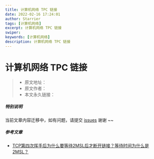 ```yaml
---
title: 计算机网络 TPC 链接
date: 2022-02-16 17:24:01
author: Starrier
tags: [计算机网络]
excerpt: 计算机网络 TPC 链接
swiper:
keywords: [计算机网络]
description: 计算机网络 TPC 链接
---
```


# 计算机网络 TPC 链接

> * 原文地址：[]()
> * 原文作者：[]()
> * 本文永久链接：[]()

##### **特别说明**

当前文章内容迁移中，如有问题，请提交 [issues](https://github.com/Starrier/starrier.github.io/issues) 谢谢 ~~

##### 参考文章

- [TCP第四次挥手后为什么要等待2MSL后才断开链接？等待时间为什么是2MSL？](https://blog.csdn.net/qq_41878620/article/details/105628943#:~:text=%E9%A6%96%E5%85%88%E8%AF%B4%E6%98%8E%E4%BB%80%E4%B9%88%E6%98%AFMSL,2%E5%80%8DMSL%E7%9A%84%E6%97%B6%E9%97%B4%E3%80%82&text=%E8%BF%99%E6%81%B0%E6%81%B0%E5%B0%B1%E6%98%AF2MSL(%20Maximum%20Segment%20Life)%E3%80%82)
